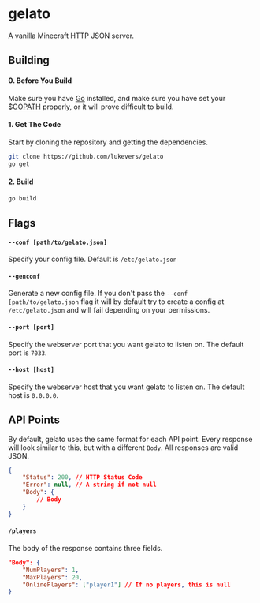 # gelato

A vanilla Minecraft HTTP JSON server.

## Building

#### 0. Before You Build

Make sure you have [Go](http://golang.org/) installed, and make sure you have set your [$GOPATH](http://golang.org/doc/code.html#GOPATH) properly, or it will prove difficult to build.

#### 1. Get The Code

Start by cloning the repository and getting the dependencies.

```bash
git clone https://github.com/lukevers/gelato
go get
```

#### 2. Build

```bash
go build
```

## Flags

#### `--conf [path/to/gelato.json]`

Specify your config file. Default is `/etc/gelato.json`

#### `--genconf`

Generate a new config file. If you don't pass the `--conf [path/to/gelato.json` flag it will by default try to create a config at `/etc/gelato.json` and will fail depending on your permissions.

#### `--port [port]`

Specify the webserver port that you want gelato to listen on. The default port is `7033`.

#### `--host [host]`

Specify the webserver host that you want gelato to listen on. The default host is `0.0.0.0`.

## API Points

By default, gelato uses the same format for each API point. Every response will look similar to this, but with a different `Body`. All responses are valid JSON.

```json
{
	"Status": 200, // HTTP Status Code
	"Error": null, // A string if not null
	"Body": {
		// Body
	}
}
```

#### `/players`

The body of the response contains three fields. 

```json
"Body": {
	"NumPlayers": 1,
	"MaxPlayers": 20,
	"OnlinePlayers": ["player1"] // If no players, this is null
}
```
